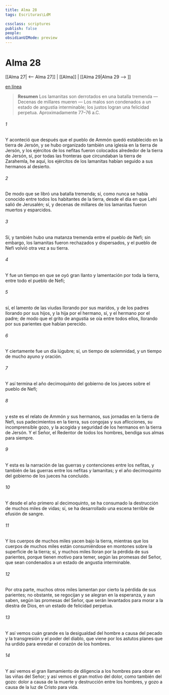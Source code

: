 ```yaml
---
title: Alma 28
tags: Escrituras\LdM

cssclass: scriptures
publish: false
people:
obsidianUIMode: preview
---
```


# Alma 28
[[Alma 27| <-- Alma 27]] | [[Alma]] | [[Alma 29|Alma 29 --> ]]

[en línea](https://churchofjesuschrist.org/study/scriptures/bofm/alma/28?lang=spa)

> __Resumen__
Los lamanitas son derrotados en una batalla tremenda — Decenas de millares mueren — Los malos son condenados a un estado de angustia interminable; los justos logran una felicidad perpetua. Aproximadamente 77–76 a.C.

###### 1 
Y aconteció que después que el pueblo de Ammón quedó establecido en la tierra de Jersón, y se hubo organizado también una iglesia en la tierra de Jersón, y los ejércitos de los nefitas fueron colocados alrededor de la tierra de Jersón, sí, por todas las fronteras que circundaban la tierra de Zarahemla, he aquí, los ejércitos de los lamanitas habían seguido a sus hermanos al desierto.

###### 2 
De modo que se libró una batalla tremenda; sí, como nunca se había conocido entre todos los habitantes de la tierra, desde el día en que Lehi salió de Jerusalén; sí, y decenas de millares de los lamanitas fueron muertos y esparcidos.

###### 3 
Sí, y también hubo una matanza tremenda entre el pueblo de Nefi; sin embargo, los lamanitas fueron rechazados y dispersados, y el pueblo de Nefi volvió otra vez a su tierra.

###### 4 
Y fue un tiempo en que se oyó gran llanto y lamentación por toda la tierra, entre todo el pueblo de Nefi;

###### 5 
sí, el lamento de las viudas llorando por sus maridos, y de los padres llorando por sus hijos, y la hija por el hermano, sí, y el hermano por el padre; de modo que el grito de angustia se oía entre todos ellos, llorando por sus parientes que habían perecido.

###### 6 
Y ciertamente fue un día lúgubre; sí, un tiempo de solemnidad, y un tiempo de mucho ayuno y oración.

###### 7 
Y así termina el año decimoquinto del gobierno de los jueces sobre el pueblo de Nefi;

###### 8 
y este es el relato de Ammón y sus hermanos, sus jornadas en la tierra de Nefi, sus padecimientos en la tierra, sus congojas y sus aflicciones, su incomprensible gozo, y la acogida y seguridad de los hermanos en la tierra de Jersón. Y el Señor, el Redentor de todos los hombres, bendiga sus almas para siempre.

###### 9 
Y esta es la narración de las guerras y contenciones entre los nefitas, y también de las guerras entre los nefitas y lamanitas; y el año decimoquinto del gobierno de los jueces ha concluido.

###### 10 
Y desde el año primero al decimoquinto, se ha consumado la destrucción de muchos miles de vidas; sí, se ha desarrollado una escena terrible de efusión de sangre.

###### 11 
Y los cuerpos de muchos miles yacen bajo la tierra, mientras que los cuerpos de muchos miles están consumiéndose en montones sobre la superficie de la tierra; sí, y muchos miles lloran por la pérdida de sus parientes, porque tienen motivo para temer, según las promesas del Señor, que sean condenados a un estado de angustia interminable.

###### 12 
Por otra parte, muchos otros miles lamentan por cierto la pérdida de sus parientes; no obstante, se regocijan y se alegran en la esperanza, y aun saben, según las promesas del Señor, que serán levantados para morar a la diestra de Dios, en un estado de felicidad perpetua.

###### 13 
Y así vemos cuán grande es la desigualdad del hombre a causa del pecado y la transgresión y el poder del diablo, que viene por los astutos planes que ha urdido para enredar el corazón de los hombres.

###### 14 
Y así vemos el gran llamamiento de diligencia a los hombres para obrar en las viñas del Señor; y así vemos el gran motivo del dolor, como también del gozo: dolor a causa de la muerte y destrucción entre los hombres, y gozo a causa de la luz de Cristo para vida.

